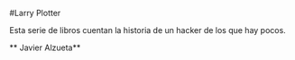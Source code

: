 #Larry Plotter

Esta serie de libros cuentan la historia de un hacker de los que hay pocos.

** Javier Alzueta**

